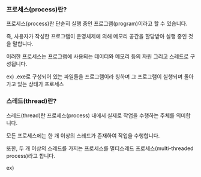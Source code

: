 ### 프로세스(process)란?

프로세스(process)란 단순히 실행 중인 프로그램(program)이라고 할 수 있습니다.

즉, 사용자가 작성한 프로그램이 운영체제에 의해 메모리 공간을 할당받아 실행 중인 것을 말합니다.

이러한 프로세스는 프로그램에 사용되는 데이터와 메모리 등의 자원 그리고 스레드로 구성됩니다.

ex) .exe로 구성되어 있는 파일들을 프로그램이라 칭하며 그 프로그램이 실행되며 돌아가고 있는 상태가 프로세스

### 스레드(thread)란?

스레드(thread)란 프로세스(process) 내에서 실제로 작업을 수행하는 주체를 의미합니다.

모든 프로세스에는 한 개 이상의 스레드가 존재하여 작업을 수행합니다.

또한, 두 개 이상의 스레드를 가지는 프로세스를 멀티스레드 프로세스(multi-threaded process)라고 합니다.

ex) 
